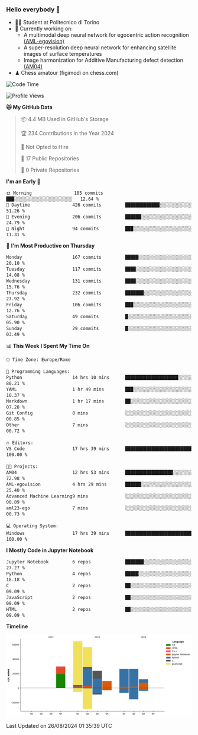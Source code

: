 ### Hello everybody 👋
- 🧑‍🎓 Student at Politecnico di Torino
- 🤖 Currently working on:
  - A multimodal deep neural network for egocentric action recognition [(AML-egovision)](https://github.com/figimodi/AML-egovision)
  - A super-resolution deep neural network for enhancing satellite images of surface temperatures
  - Image harmonization for Additive Manufacturing defect detection [(AM04)](https://github.com/figimodi/AM04)
- ♟ Chess amatour (figimodi on chess.com)

<!--
[![Figimodi's GitHub stats](https://github-readme-stats.vercel.app/api?username=figimodi&rank_icon=github&show_icons=true&include_all_commits=true)](https://github.com/figimodi/github-readme-stats)

![Top Langs](https://github-readme-stats.vercel.app/api/top-langs/?username=figimodi&layout=compact&)

[![Figimodi's WakaTime stats](https://github-readme-stats.vercel.app/api/wakatime?username=figimodi)](https://github.com/figimodi/github-readme-stats)
-->

<!--START_SECTION:waka-->
![Code Time](http://img.shields.io/badge/Code%20Time-293%20hrs%2024%20mins-blue)

![Profile Views](http://img.shields.io/badge/Profile%20Views-0-blue)

**🐱 My GitHub Data** 

> 📦 4.4 MB Used in GitHub's Storage 
 > 
> 🏆 234 Contributions in the Year 2024
 > 
> 🚫 Not Opted to Hire
 > 
> 📜 17 Public Repositories 
 > 
> 🔑 0 Private Repositories 
 > 
**I'm an Early 🐤** 

```text
🌞 Morning                105 commits         ███░░░░░░░░░░░░░░░░░░░░░░   12.64 % 
🌆 Daytime                426 commits         █████████████░░░░░░░░░░░░   51.26 % 
🌃 Evening                206 commits         ██████░░░░░░░░░░░░░░░░░░░   24.79 % 
🌙 Night                  94 commits          ███░░░░░░░░░░░░░░░░░░░░░░   11.31 % 
```
📅 **I'm Most Productive on Thursday** 

```text
Monday                   167 commits         █████░░░░░░░░░░░░░░░░░░░░   20.10 % 
Tuesday                  117 commits         ████░░░░░░░░░░░░░░░░░░░░░   14.08 % 
Wednesday                131 commits         ████░░░░░░░░░░░░░░░░░░░░░   15.76 % 
Thursday                 232 commits         ███████░░░░░░░░░░░░░░░░░░   27.92 % 
Friday                   106 commits         ███░░░░░░░░░░░░░░░░░░░░░░   12.76 % 
Saturday                 49 commits          █░░░░░░░░░░░░░░░░░░░░░░░░   05.90 % 
Sunday                   29 commits          █░░░░░░░░░░░░░░░░░░░░░░░░   03.49 % 
```


📊 **This Week I Spent My Time On** 

```text
🕑︎ Time Zone: Europe/Rome

💬 Programming Languages: 
Python                   14 hrs 10 mins      ████████████████████░░░░░   80.21 % 
YAML                     1 hr 49 mins        ███░░░░░░░░░░░░░░░░░░░░░░   10.37 % 
Markdown                 1 hr 17 mins        ██░░░░░░░░░░░░░░░░░░░░░░░   07.28 % 
Git Config               8 mins              ░░░░░░░░░░░░░░░░░░░░░░░░░   00.85 % 
Other                    7 mins              ░░░░░░░░░░░░░░░░░░░░░░░░░   00.72 % 

🔥 Editors: 
VS Code                  17 hrs 39 mins      █████████████████████████   100.00 % 

🐱‍💻 Projects: 
AM04                     12 hrs 53 mins      ██████████████████░░░░░░░   72.98 % 
AML-egovision            4 hrs 29 mins       ██████░░░░░░░░░░░░░░░░░░░   25.40 % 
Advanced Machine Learning9 mins              ░░░░░░░░░░░░░░░░░░░░░░░░░   00.89 % 
aml23-ego                7 mins              ░░░░░░░░░░░░░░░░░░░░░░░░░   00.73 % 

💻 Operating System: 
Windows                  17 hrs 39 mins      █████████████████████████   100.00 % 
```

**I Mostly Code in Jupyter Notebook** 

```text
Jupyter Notebook         6 repos             ███████░░░░░░░░░░░░░░░░░░   27.27 % 
Python                   4 repos             █████░░░░░░░░░░░░░░░░░░░░   18.18 % 
C                        2 repos             ██░░░░░░░░░░░░░░░░░░░░░░░   09.09 % 
JavaScript               2 repos             ██░░░░░░░░░░░░░░░░░░░░░░░   09.09 % 
HTML                     2 repos             ██░░░░░░░░░░░░░░░░░░░░░░░   09.09 % 
```



**Timeline**

![Lines of Code chart](https://raw.githubusercontent.com/figimodi/figimodi/main/assets/bar_graph.png)


 Last Updated on 26/08/2024 01:35:39 UTC
<!--END_SECTION:waka-->

<!--
**figimodi/figimodi** is a ✨ _special_ ✨ repository because its `README.md` (this file) appears on your GitHub profile.

Here are some ideas to get you started:

- 🔭 I’m currently working on ...
- 🌱 I’m currently learning ...
- 👯 I’m looking to collaborate on ...
- 🤔 I’m looking for help with ...
- 💬 Ask me about ...
- 📫 How to reach me: ...
- 😄 Pronouns: ...
- ⚡ Fun fact: ...
-->
